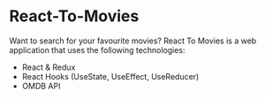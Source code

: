 # React-To-Movies
Want to search for your favourite movies? React To Movies is a web application that uses the following technologies:

- React & Redux
- React Hooks (UseState, UseEffect, UseReducer)
- OMDB API
